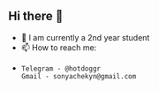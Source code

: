## Hi there 👋
- 🌱 I am currently a 2nd year student
- 📫 How to reach me:
-     Telegram - @hotdoggr
      Gmail - sonyachekyn@gmail.com
